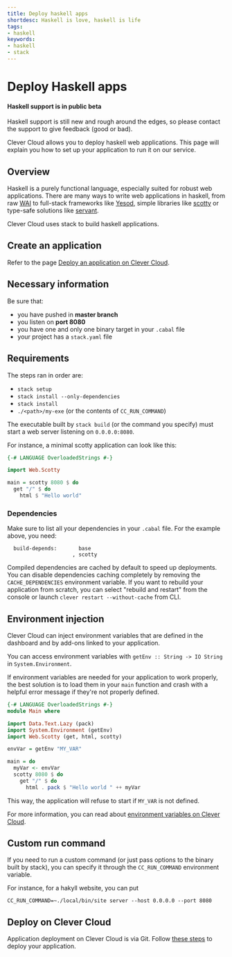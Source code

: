 ```yaml
---
title: Deploy haskell apps
shortdesc: Haskell is love, haskell is life
tags:
- haskell
keywords:
- haskell
- stack
---
```


# Deploy Haskell apps

<div class="panel panel-warning">
  <div class="panel-heading">
     <h4>Haskell support is in public beta</h4>
  </div>
  <div class="panel-body">
    Haskell support is still new and rough around the edges, so please contact
the support to give feedback (good or bad).
  </div>
</div>

Clever Cloud allows you to deploy haskell web applications. This page will explain
you how to set up your application to run it on our service.

## Overview

Haskell is a purely functional language, especially suited for robust web
applications. There are many ways to write web applications in haskell, from
raw [WAI](https://hackage.haskell.org/package/wai) to full-stack frameworks
like [Yesod](http://www.yesodweb.com/), simple libraries like
[scotty](https://hackage.haskell.org/package/scotty) or
type-safe solutions like [servant](https://haskell-servant.github.io/).

Clever Cloud uses stack to build haskell applications.

## Create an application

Refer to the page [Deploy an application on Clever Cloud](/doc/clever-cloud-overview/add-application/).

## Necessary information


Be sure that:

* you have pushed in <b>master branch</b>
* you listen on <b>port 8080</b>
* you have one and only one binary target in your `.cabal` file
* your project has a `stack.yaml` file

## Requirements

The steps ran in order are:

 - `stack setup`
 - `stack install --only-dependencies`
 - `stack install`
 - `./<path>/my-exe` (or the contents of `CC_RUN_COMMAND`)

The executable built by `stack build` (or the command you specify) must start a
web server listening on `0.0.0.0:8080`.

For instance, a minimal scotty application can look like this:

```haskell
{-# LANGUAGE OverloadedStrings #-}

import Web.Scotty

main = scotty 8080 $ do
  get "/" $ do
    html $ "Hello world"
```

### Dependencies

Make sure to list all your dependencies in your `.cabal` file. For the example
above, you need:

```
  build-depends:       base
                     , scotty
```

Compiled dependencies are cached by default to speed up deployments. You can
disable dependencies caching completely by removing the `CACHE_DEPENDENCIES`
environment variable. If you want to rebuild your application from scratch,
you can select "rebuild and restart" from the console or launch `clever
restart --without-cache` from CLI.

## Environment injection

Clever Cloud can inject environment variables that are defined in the
dashboard and by add-ons linked to your application.

You can access environment variables with `getEnv :: String -> IO String` in
`System.Environment`.

If environment variables are needed for your application to work properly, the
best solution is to load them in your `main` function and crash with a helpful
error message if they're not properly defined.

```haskell
{-# LANGUAGE OverloadedStrings #-}
module Main where

import Data.Text.Lazy (pack)
import System.Environment (getEnv)
import Web.Scotty (get, html, scotty)

envVar = getEnv "MY_VAR"

main = do
  myVar <- envVar
  scotty 8080 $ do
    get "/" $ do
      html . pack $ "Hello world " ++ myVar
```

This way, the application will refuse to start if `MY_VAR` is not defined.

For more information, you can read about [environment variables on Clever
Cloud](/doc/admin-console/environment-variables/).

## Custom run command

If you need to run a custom command (or just pass options to the binary built
by stack), you can specify it through the `CC_RUN_COMMAND` environment variable.

For instance, for a hakyll website, you can put

```
CC_RUN_COMMAND=~./local/bin/site server --host 0.0.0.0 --port 8080
```

## Deploy on Clever Cloud

Application deployment on Clever Cloud is via Git. Follow [these
steps](/doc/clever-cloud-overview/add-application/) to deploy your
application.
